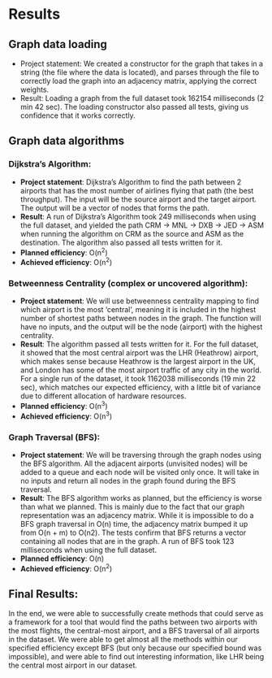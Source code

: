 # Results

## Graph data loading
* Project statement: We created a constructor for the graph that takes in a string (the file where the data is located), and parses through the file to correctly load the graph into an adjacency matrix, applying the correct weights.
* Result: Loading a graph from the full dataset took 162154 milliseconds (2 min 42 sec). The loading constructor also passed all tests, giving us confidence that it works correctly.

## Graph data algorithms
### Dijkstra’s Algorithm:
* <b>Project statement</b>: Dijkstra’s Algorithm to find the path between 2 airports that has the most number of airlines flying that path (the best throughput). The input will be the source airport and the target airport. The output will be a vector of nodes that forms the path.
* <b>Result</b>: A run of Dijkstra’s Algorithm took 249 milliseconds when using the full dataset, and yielded the path CRM → MNL → DXB → JED → ASM when running the algorithm on CRM as the source and ASM as the destination. The algorithm also passed all tests written for it.
* <b>Planned efficiency</b>:  O(n<sup>2</sup>)
* <b>Achieved efficiency</b>: O(n<sup>2</sup>)

### Betweenness Centrality (complex or uncovered algorithm):
* <b>Project statement</b>: We will use betweenness centrality mapping to find which airport is the most ‘central’, meaning it is included in the highest number of shortest paths between nodes in the graph. The function will have no inputs, and the output will be the node (airport) with the highest centrality.
* <b>Result</b>:  The algorithm passed all tests written for it. For the full dataset, it showed that the most central airport was the LHR (Heathrow) airport, which makes sense because Heathrow is the largest airport in the UK, and London has some of the most airport traffic of any city in the world. For a single run of the dataset, it took 1162038 milliseconds (19 min 22 sec), which matches our expected efficiency, with a little bit of variance due to different allocation of hardware resources.
* <b>Planned efficiency</b>: O(n<sup>3</sup>)
* <b>Achieved efficiency</b>: O(n<sup>3</sup>)

### Graph Traversal (BFS):
* <b>Project statement</b>: We will be traversing through the graph nodes using the BFS algorithm. All the adjacent airports (unvisited nodes) will be added to a queue and each node will be visited only once. It will take in no inputs and return all nodes in the graph found during the BFS traversal.
* <b>Result</b>: The BFS algorithm works as planned, but the efficiency is worse than what we planned. This is mainly due to the fact that our graph representation was an adjacency matrix. While it is impossible to do a BFS graph traversal in O(n) time, the adjacency matrix bumped it up from O(n + m) to O(n2). The tests confirm that BFS returns a vector containing all nodes that are in the graph. A run of BFS took 123 milliseconds when using the full dataset.
* <b>Planned efficiency</b>: O(n)
* <b>Achieved efficiency</b>: O(n<sup>2</sup>)

## Final Results:
In the end, we were able to successfully create methods that could serve as a framework for a tool that would find the paths between two airports with the most flights, the central-most airport, and a BFS traversal of all airports in the dataset. We were able to get almost all the methods within our specified efficiency except BFS (but only because our specified bound was impossible), and were able to find out interesting information, like LHR being the central most airport in our dataset.

